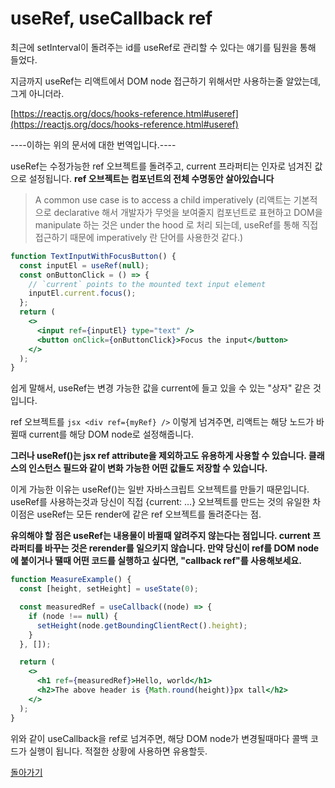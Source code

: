 # useRef, useCallback ref

최근에 setInterval이 돌려주는 id를 useRef로 관리할 수 있다는 얘기를 팀원을 통해 들었다.

지금까지 useRef는 리액트에서 DOM node 접근하기 위해서만 사용하는줄 알았는데, 그게 아니더라.

[https://reactjs.org/docs/hooks-reference.html#useref](https://reactjs.org/docs/hooks-reference.html#useref)

----이하는 위의 문서에 대한 번역입니다.----

useRef는 수정가능한 ref 오브젝트를 돌려주고, current 프라퍼티는 인자로 넘겨진 값으로 설정됩니다.
**ref 오브젝트는 컴포넌트의 전체 수명동안 살아있습니다**

> A common use case is to access a child imperatively
> (리액트는 기본적으로 declarative 해서 개발자가 무엇을 보여줄지 컴포넌트로 표현하고 DOM을 manipulate 하는 것은 under the hood 로 처리 되는데, useRef를 통해 직접 접근하기 때문에 imperatively 란 단어를 사용한것 같다.)

```jsx
function TextInputWithFocusButton() {
  const inputEl = useRef(null);
  const onButtonClick = () => {
    // `current` points to the mounted text input element
    inputEl.current.focus();
  };
  return (
    <>
      <input ref={inputEl} type="text" />
      <button onClick={onButtonClick}>Focus the input</button>
    </>
  );
}
```

쉽게 말해서, useRef는 변경 가능한 값을 current에 들고 있을 수 있는 "상자" 같은 것입니다.

ref 오브젝트를 `jsx <div ref={myRef} />` 이렇게 넘겨주면, 리액트는 해당 노드가 바뀔때 current를 해당 DOM node로 설정해줍니다.

**그러나 useRef()는 jsx ref attribute을 제외하고도 유용하게 사용할 수 있습니다. 클래스의 인스턴스 필드와 같이 변화 가능한 어떤 값들도 저장할 수 있습니다.**

이게 가능한 이유는 useRef()는 일반 자바스크립트 오브젝트를 만들기 때문입니다. useRef를 사용하는것과 당신이 직접 {current: ...} 오브젝트를 만드는 것의 유일한 차이점은 useRef는 모든 render에 같은 ref 오브젝트를 돌려준다는 점.

**유의해야 할 점은 useRef는 내용물이 바뀔때 알려주지 않는다는 점입니다. current 프라퍼티를 바꾸는 것은 rerender를 일으키지 않습니다. 만약 당신이 ref를 DOM node에 붙이거나 땔때 어떤 코드를 실행하고 싶다면, "callback ref"를 사용해보세요.**

```jsx
function MeasureExample() {
  const [height, setHeight] = useState(0);

  const measuredRef = useCallback((node) => {
    if (node !== null) {
      setHeight(node.getBoundingClientRect().height);
    }
  }, []);

  return (
    <>
      <h1 ref={measuredRef}>Hello, world</h1>
      <h2>The above header is {Math.round(height)}px tall</h2>
    </>
  );
}
```

위와 같이 useCallback을 ref로 넘겨주면, 해당 DOM node가 변경될때마다 콜백 코드가 실행이 됩니다. 적절한 상황에 사용하면 유용할듯.

[돌아가기](/README.md)
